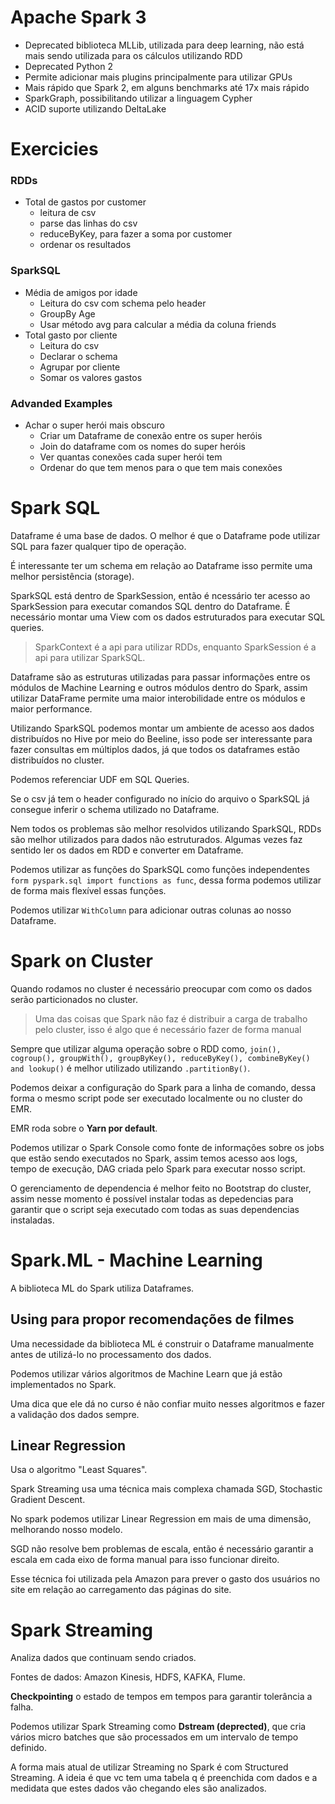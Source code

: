 # Apache Spark 3

- Deprecated biblioteca MLLib, utilizada para deep learning, não está mais sendo utilizada para os cálculos utilizando RDD
- Deprecated Python 2
- Permite adicionar mais plugins principalmente para utilizar GPUs
- Mais rápido que Spark 2, em alguns benchmarks até 17x mais rápido
- SparkGraph, possibilitando utilizar a linguagem Cypher
- ACID suporte utilizando DeltaLake


# Exercicies

### RDDs
- Total de gastos por customer
  - leitura de csv
  - parse das linhas do csv
  - reduceByKey, para fazer a soma por customer
  - ordenar os resultados


### SparkSQL

- Média de amigos por idade
  - Leitura do csv com schema pelo header
  - GroupBy Age
  - Usar método avg para calcular a média da coluna friends
- Total gasto por cliente
  - Leitura do csv
  - Declarar o schema
  - Agrupar por cliente
  - Somar os valores gastos

### Advanded Examples

- Achar o super herói mais obscuro
  - Criar um Dataframe de conexão entre os super heróis
  - Join do dataframe com os nomes do super heróis
  - Ver quantas conexões cada super herói tem
  - Ordenar do que tem menos para o que tem mais conexões

# Spark SQL

Dataframe é uma base de dados. O melhor é que o Dataframe pode utilizar SQL para fazer qualquer tipo de operação.

É interessante ter um schema em relação ao Dataframe isso permite uma melhor persistência (storage).

SparkSQL está dentro de SparkSession, então é ncessário ter acesso ao SparkSession para executar comandos SQL dentro do Dataframe. É necessário montar uma View com os dados estruturados para executar SQL queries.

> SparkContext é a api para utilizar RDDs, enquanto SparkSession é a api para utilizar SparkSQL.

Dataframe são as estruturas utilizadas para passar informações entre os módulos de Machine Learning e outros módulos dentro do Spark, assim utilizar DataFrame permite uma maior interobilidade entre os módulos e maior performance.

Utilizando SparkSQL podemos montar um ambiente de acesso aos dados distribuídos no Hive por meio do Beeline, isso pode ser interessante para fazer consultas em múltiplos dados, já que todos os dataframes estão distribuídos no cluster.

Podemos referenciar UDF em SQL Queries.

Se o csv já tem o header configurado no início do arquivo o SparkSQL já consegue inferir o schema utilizado no Dataframe.

Nem todos os problemas são melhor resolvidos utilizando SparkSQL, RDDs são melhor utilizados para dados não estruturados. Algumas vezes faz sentido ler os dados em RDD e converter em Dataframe.

Podemos utilizar as funções do SparkSQL como funções independentes
` form pyspark.sql import functions as func`, dessa forma podemos utilizar de forma mais flexível essas funções.

Podemos utilizar `WithColumn` para adicionar outras colunas ao nosso Dataframe.

# Spark on Cluster

Quando rodamos no cluster é necessário preocupar com como os dados serão particionados no cluster.

> Uma das coisas que Spark não faz é distribuir a carga de trabalho pelo cluster, isso é algo que é necessário fazer de forma manual

Sempre que utilizar alguma operação sobre o RDD como, `join(), cogroup(), groupWith(), groupByKey(), reduceByKey(), combineByKey() and lookup()` é melhor utilizado utilizando `.partitionBy()`.

Podemos deixar a configuração do Spark para a linha de comando, dessa forma o mesmo script pode ser executado localmente ou no cluster do EMR.

EMR roda sobre o **Yarn por default**.

Podemos utilizar o Spark Console como fonte de informações sobre os jobs que estão sendo executados no Spark, assim temos acesso aos logs, tempo de execução, DAG criada pelo Spark para executar nosso script.

O gerenciamento de dependencia é melhor feito no Bootstrap do cluster, assim nesse momento é possível instalar todas as depedencias para garantir que o script seja executado com todas as suas dependencias instaladas.

# Spark.ML - Machine Learning

A biblioteca ML do Spark utiliza Dataframes.

## Using para propor recomendações de filmes

Uma necessidade da biblioteca ML é construir o Dataframe manualmente antes de utilizá-lo no processamento dos dados.

Podemos utilizar vários algoritmos de Machine Learn que já estão implementados no Spark.

Uma dica que ele dá no curso é não confiar muito nesses algoritmos e fazer a validação dos dados sempre.

## Linear Regression

Usa o algoritmo "Least Squares".

Spark Streaming usa uma técnica mais complexa chamada SGD, Stochastic Gradient Descent.

No spark podemos utilizar Linear Regression em mais de uma dimensão, melhorando nosso modelo.

SGD não resolve bem problemas de escala, então é necessário garantir a escala em cada eixo de forma manual para isso funcionar direito.

Esse técnica foi utilizada pela Amazon para prever o gasto dos usuários no site em relação ao carregamento das páginas do site.

# Spark Streaming

Analiza dados que continuam sendo criados.

Fontes de dados: Amazon Kinesis, HDFS, KAFKA, Flume.

**Checkpointing** o estado de tempos em tempos para garantir tolerância a falha.

Podemos utilizar Spark Streaming como **Dstream (deprected)**, que cria vários micro batches que são processados em um intervalo de tempo definido.

A forma mais atual de utilizar Streaming no Spark é com Structured Streaming. A ideia é que vc tem uma tabela q é preenchida com dados e a medidata que estes dados vão chegando eles são analizados.

